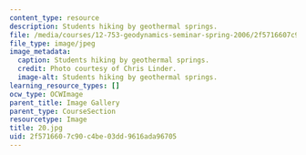 ```yaml
---
content_type: resource
description: Students hiking by geothermal springs.
file: /media/courses/12-753-geodynamics-seminar-spring-2006/2f5716607c90c4be03dd9616ada96705_20.jpg
file_type: image/jpeg
image_metadata:
  caption: Students hiking by geothermal springs.
  credit: Photo courtesy of Chris Linder.
  image-alt: Students hiking by geothermal springs.
learning_resource_types: []
ocw_type: OCWImage
parent_title: Image Gallery
parent_type: CourseSection
resourcetype: Image
title: 20.jpg
uid: 2f571660-7c90-c4be-03dd-9616ada96705
---
```

